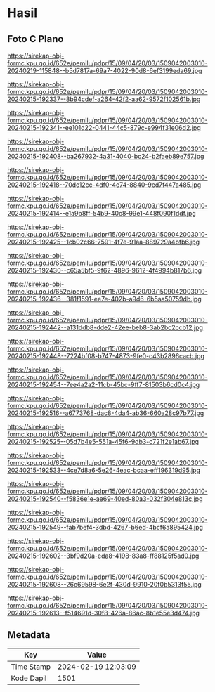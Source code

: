 # Hasil

## Foto C Plano

https://sirekap-obj-formc.kpu.go.id/652e/pemilu/pdpr/15/09/04/20/03/1509042003010-20240219-115848--b5d7817a-69a7-4022-90d8-6ef3199eda69.jpg

https://sirekap-obj-formc.kpu.go.id/652e/pemilu/pdpr/15/09/04/20/03/1509042003010-20240215-192337--8b94cdef-a264-42f2-aa62-9572f102561b.jpg

https://sirekap-obj-formc.kpu.go.id/652e/pemilu/pdpr/15/09/04/20/03/1509042003010-20240215-192341--ee101d22-0441-44c5-879c-e994f31e06d2.jpg

https://sirekap-obj-formc.kpu.go.id/652e/pemilu/pdpr/15/09/04/20/03/1509042003010-20240215-192408--ba267932-4a31-4040-bc24-b2faeb89e757.jpg

https://sirekap-obj-formc.kpu.go.id/652e/pemilu/pdpr/15/09/04/20/03/1509042003010-20240215-192418--70dc12cc-4df0-4e74-8840-9ed7f447a485.jpg

https://sirekap-obj-formc.kpu.go.id/652e/pemilu/pdpr/15/09/04/20/03/1509042003010-20240215-192414--e1a9b8ff-54b9-40c8-99e1-448f090f1ddf.jpg

https://sirekap-obj-formc.kpu.go.id/652e/pemilu/pdpr/15/09/04/20/03/1509042003010-20240215-192425--1cb02c66-7591-4f7e-91aa-889729a4bfb6.jpg

https://sirekap-obj-formc.kpu.go.id/652e/pemilu/pdpr/15/09/04/20/03/1509042003010-20240215-192430--c65a5bf5-9f62-4896-9612-4f4994b817b6.jpg

https://sirekap-obj-formc.kpu.go.id/652e/pemilu/pdpr/15/09/04/20/03/1509042003010-20240215-192436--381f1591-ee7e-402b-a9d6-6b5aa50759db.jpg

https://sirekap-obj-formc.kpu.go.id/652e/pemilu/pdpr/15/09/04/20/03/1509042003010-20240215-192442--a131ddb8-dde2-42ee-beb8-3ab2bc2ccb12.jpg

https://sirekap-obj-formc.kpu.go.id/652e/pemilu/pdpr/15/09/04/20/03/1509042003010-20240215-192448--7224bf08-b747-4873-9fe0-c43b2896cacb.jpg

https://sirekap-obj-formc.kpu.go.id/652e/pemilu/pdpr/15/09/04/20/03/1509042003010-20240215-192454--7ee4a2a2-11cb-45bc-9ff7-81503b6cd0c4.jpg

https://sirekap-obj-formc.kpu.go.id/652e/pemilu/pdpr/15/09/04/20/03/1509042003010-20240215-192516--a6773768-dac8-4da4-ab36-660a28c97b77.jpg

https://sirekap-obj-formc.kpu.go.id/652e/pemilu/pdpr/15/09/04/20/03/1509042003010-20240215-192525--05d7b4e5-551a-45f6-9db3-c721f2e1ab67.jpg

https://sirekap-obj-formc.kpu.go.id/652e/pemilu/pdpr/15/09/04/20/03/1509042003010-20240215-192533--4ce7d8a6-5e26-4eac-bcaa-eff196319d95.jpg

https://sirekap-obj-formc.kpu.go.id/652e/pemilu/pdpr/15/09/04/20/03/1509042003010-20240215-192540--f5836e1e-ae69-40ed-80a3-032f304e813c.jpg

https://sirekap-obj-formc.kpu.go.id/652e/pemilu/pdpr/15/09/04/20/03/1509042003010-20240215-192549--fab7bef4-3dbd-4267-b6ed-4bcf6a895424.jpg

https://sirekap-obj-formc.kpu.go.id/652e/pemilu/pdpr/15/09/04/20/03/1509042003010-20240215-192602--3bf9d20a-eda8-4198-83a8-ff88125f5ad0.jpg

https://sirekap-obj-formc.kpu.go.id/652e/pemilu/pdpr/15/09/04/20/03/1509042003010-20240215-192608--26c69598-6e2f-430d-9910-20f0b5313f55.jpg

https://sirekap-obj-formc.kpu.go.id/652e/pemilu/pdpr/15/09/04/20/03/1509042003010-20240215-192613--f514691d-30f8-426a-86ac-8b1e55e3d474.jpg


## Metadata

| Key        | Value               |
| ---------- | ------------------- |
| Time Stamp | 2024-02-19 12:03:09 |
| Kode Dapil | 1501                |



